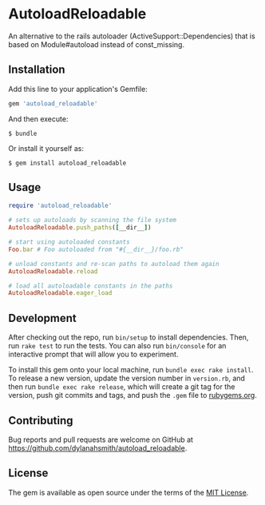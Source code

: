 # AutoloadReloadable

An alternative to the rails autoloader (ActiveSupport::Dependencies)
that is based on Module#autoload instead of const_missing.

## Installation

Add this line to your application's Gemfile:

```ruby
gem 'autoload_reloadable'
```

And then execute:

    $ bundle

Or install it yourself as:

    $ gem install autoload_reloadable

## Usage

```ruby
require 'autoload_reloadable'

# sets up autoloads by scanning the file system
AutoloadReloadable.push_paths([__dir__])

# start using autoloaded constants
Foo.bar # Foo autoloaded from "#{__dir__}/foo.rb"

# unload constants and re-scan paths to autoload them again
AutoloadReloadable.reload

# load all autoloadable constants in the paths
AutoloadReloadable.eager_load
```

## Development

After checking out the repo, run `bin/setup` to install dependencies. Then, run `rake test` to run the tests. You can also run `bin/console` for an interactive prompt that will allow you to experiment.

To install this gem onto your local machine, run `bundle exec rake install`. To release a new version, update the version number in `version.rb`, and then run `bundle exec rake release`, which will create a git tag for the version, push git commits and tags, and push the `.gem` file to [rubygems.org](https://rubygems.org).

## Contributing

Bug reports and pull requests are welcome on GitHub at https://github.com/dylanahsmith/autoload_reloadable.

## License

The gem is available as open source under the terms of the [MIT License](https://opensource.org/licenses/MIT).
